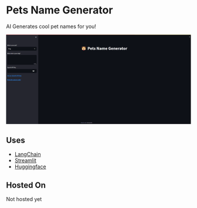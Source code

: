 # Pets Name Generator

AI Generates cool pet names for you!

![Pets Name Web app demo](/images/Pets-Name-LangChain.gif)



## Uses

- [LangChain](https://python.langchain.com/docs/get_started/introduction.html)
- [Streamlit](https://streamlit.io/)
- [Huggingface](https://huggingface.co/)

## Hosted On

Not hosted yet
